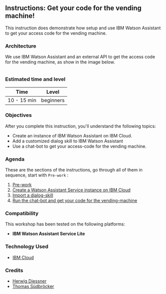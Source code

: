 ## Instructions: Get your code for the vending machine!

This instruction does demonstrate how setup and use IBM Watson Assistant to get your access code for the vending machine.

### Architecture

We use IBM Watson Assistant and an external API to get the access code for the vending machine, as show in the image below.

![]()

### Estimated time and level

|  Time | Level  |
| - | - |
| 10 - 15 min | beginners |

### Objectives

After you complete this instruction, you'll understand the following topics:

* Create an instance of IBM Watson Assistant on IBM Cloud. 
* Add a customized dialog skill to IBM Watson Assistant
* Use a chat-bot to get your access-code for the vending machine.

### Agenda

These are the sections of the instructions, go through all of them in sequence, start with `Pre-work` :

 1. [Pre-work](pre-work/README.md) 
 2. [Create a Watson Assistant Service instance on IBM Cloud](exercise-01/README.md) 
 3. [Import a dialog-skill](exercise-02/README.md) 
 4. [Run the chat-bot and get your code for the vending-machine](exercise-03/README.md) 

### Compatibility

This workshop has been tested on the following platforms:

* **IBM Watson Assistant Service Lite**

### Technology Used

* [IBM Cloud](https://en.wikipedia.org/wiki/Microservices)

### Credits

* [Herwig Diessner]()
* [Thomas Südbröcker](https://twitter.com/tsuedbroecker)



